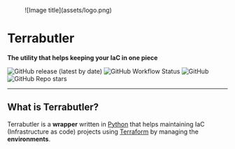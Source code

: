 <!-- <img src="assets/logo.png" align="center"/> -->
<figure markdown>
  ![Image title](assets/logo.png)
</figure>

# Terrabutler

**The utility that helps keeping your IaC in one piece**

![GitHub release (latest by date)](https://img.shields.io/github/v/release/angulo-solido/terrabutler?color=8956c4&label=Latest%20Version&logo=Github&style=for-the-badge)
![GitHub Workflow Status](https://img.shields.io/github/workflow/status/angulo-solido/terrabutler/Release%20Terrabutler?color=8956c4&logo=Github&style=for-the-badge)
![GitHub](https://img.shields.io/github/license/angulo-solido/terrabutler?color=8956c4&logo=Github&style=for-the-badge)
![GitHub Repo stars](https://img.shields.io/github/stars/angulo-solido/terrabutler?color=8956c4&label=Repo%20Stars&style=for-the-badge)

---

## What is Terrabutler?

Terrabutler is a **wrapper** written in [Python](https://www.python.org/) that helps maintaining IaC (Infrastructure as code) projects
using [Terraform](https://www.terraform.io/) by managing the **environments**.